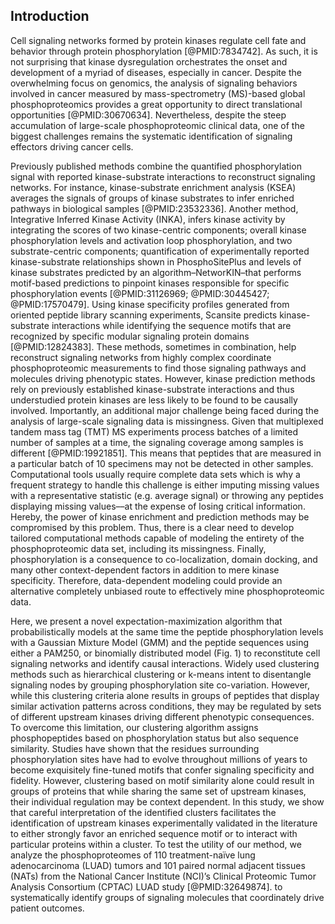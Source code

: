## Introduction

Cell signaling networks formed by protein kinases regulate cell fate and behavior through protein phosphorylation [@PMID:7834742]. As such, it is not surprising that kinase dysregulation orchestrates the onset and development of a myriad of diseases, especially in cancer. Despite the overwhelming focus on genomics, the analysis of signaling behaviors involved in cancer measured by mass-spectrometry (MS)-based global phosphoproteomics provides a great opportunity to direct translational opportunities [@PMID:30670634]. Nevertheless, despite the steep accumulation of large-scale phosphoproteomic clinical data, one of the biggest challenges remains the systematic identification of signaling effectors driving cancer cells.

Previously published methods combine the quantified phosphorylation signal with reported kinase-substrate interactions to reconstruct signaling networks. For instance, kinase-substrate enrichment analysis (KSEA) averages the signals of groups of kinase substrates to infer enriched pathways in biological samples [@PMID:23532336]. Another method, Integrative Inferred Kinase Activity (INKA), infers kinase activity by integrating the scores of two kinase-centric components; overall kinase phosphorylation levels and activation loop phosphorylation, and two substrate-centric components; quantification of experimentally reported kinase-substrate relationships shown in PhosphoSitePlus and levels of kinase substrates predicted by an algorithm–NetworKIN–that performs motif-based predictions to pinpoint kinases responsible for specific phosphorylation events [@PMID:31126969; @PMID:30445427; @PMID:17570479]. Using kinase specificity profiles generated from oriented peptide library scanning experiments, Scansite predicts kinase-substrate interactions while identifying the sequence motifs that are recognized by specific modular signaling protein domains [@PMID:12824383]. These methods, sometimes in combination, help reconstruct signaling networks from highly complex coordinate phosphoproteomic measurements to find those signaling pathways and molecules driving phenotypic states. However, kinase prediction methods rely on previously established kinase-substrate interactions and thus understudied protein kinases are less likely to be found to be causally involved. Importantly, an additional major challenge being faced during the analysis of large-scale signaling data is missingness. Given that multiplexed tandem mass tag (TMT) MS experiments process batches of a limited number of samples at a time, the signaling coverage among samples is different [@PMID:19921851]. This means that peptides that are measured in a particular batch of 10 specimens may not be detected in other samples. Computational tools usually require complete data sets which is why a frequent strategy to handle this challenge is either imputing missing values with a representative statistic (e.g. average signal) or throwing any peptides displaying missing values––at the expense of losing critical information. Hereby, the power of kinase enrichment and prediction methods may be compromised by this problem. Thus, there is a clear need to develop tailored computational methods capable of modeling the entirety of the phosphoproteomic data set, including its missingness. Finally, phosphorylation is a consequence to co-localization, domain docking, and many other context-dependent factors in addition to mere kinase specificity. Therefore, data-dependent modeling could provide an alternative completely unbiased route to effectively mine phosphoproteomic data. 

Here, we present a novel expectation-maximization algorithm that probabilistically models at the same time the peptide phosphorylation levels with a Gaussian Mixture Model (GMM) and the peptide sequences using either a PAM250, or binomially distributed model (Fig. 1) to reconstitute cell signaling networks and identify causal interactions. Widely used clustering methods such as hierarchical clustering or k-means intent to disentangle signaling nodes by grouping phosphorylation site co-variation. However, while this clustering criteria alone results in groups of peptides that display similar activation patterns across conditions, they may be regulated by sets of different upstream kinases driving different phenotypic consequences. To overcome this limitation, our clustering algorithm assigns phosphopeptides based on phosphorylation status but also sequence similarity. Studies have shown that the residues surrounding phosphorylation sites have had to evolve throughout millions of years to become exquisitely fine-tuned motifs that confer signaling specificity and fidelity. However, clustering based on motif similarity alone could result in groups of proteins that while sharing the same set of upstream kinases, their individual regulation may be context dependent. In this study, we show that careful interpretation of the identified clusters facilitates the identification of upstream kinases experimentally validated in the literature to either strongly favor an enriched sequence motif or to interact with particular proteins within a cluster. To test the utility of our method, we analyze the phosphoproteomes of 110 treatment-naïve lung adenocarcinoma (LUAD) tumors and 101 paired normal adjacent tissues (NATs) from the National Cancer Institute (NCI)’s Clinical Proteomic Tumor Analysis Consortium (CPTAC) LUAD study [@PMID:32649874]. to systematically identify groups of signaling molecules that coordinately drive patient outcomes.
